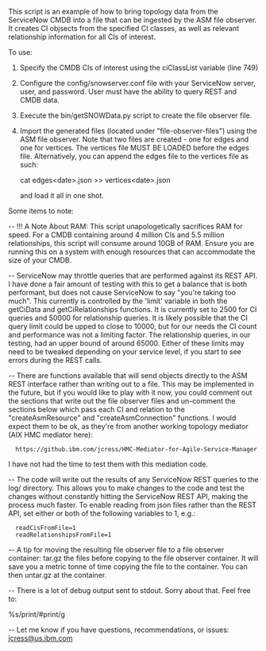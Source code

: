 This script is an example of how to bring topology data from the ServiceNow CMDB into a
file that can be ingested by the ASM file observer. It creates CI objsects from the
specified CI classes, as well as relevant relationship information for all CIs of 
interest.

To use:

1. Specify the CMDB CIs of interest using the ciClassList variable (line 749)
2. Configure the config/snowserver.conf file with your ServiceNow server, user, and 
   password. User must have the ability to query REST and CMDB data.
3. Execute the bin/getSNOWData.py script to create the file observer file.
4. Import the generated files (located under "file-observer-files") using the ASM file
   observer. Note that two files are created - one for edges and one for vertices. The
   vertices file MUST BE LOADED before the edges file. Alternatively, you can append
   the edges file to the vertices file as such:

      cat edges\<date\>.json >> vertices\<date\>.json

   and load it all in one shot.

Some items to note:

-- !!! A Note About RAM: This script unapologetically sacrifices RAM for speed. For a 
   CMDB containing around 4 million CIs and 5.5 million relationships, this script
   will consume around 10GB of RAM. Ensure you are running this on a system with 
   enough resources that can accommodate the size of your CMDB.

-- ServiceNow may throttle queries that are performed against its REST API. I have
   done a fair amount of testing with this to get a balance that is both performant,
   but does not cause ServiceNow to say "you're taking too much". This currently is
   controlled by the 'limit' variable in both the getCiData and getCiRelationships
   functions. It is currently set to 2500 for CI queries and 50000 for relationship
   queries. It is likely possible that the CI query limit could be upped to close to
   10000, but for our needs the CI count and performance was not a limiting factor.
   The relationship queries, in our testing, had an upper bound of around 65000.
   Either of these limits may need to be tweaked depending on your service level, if
   you start to see errors during the REST calls.

-- There are functions available that will send objects directly to the ASM REST
   interface rather than writing out to a file. This may be implemented in the future,
   but if you would like to play with it now, you could comment out the sections that
   write out the file observer files and un-comment the sections below which pass 
   each CI and relation to the "createAsmResource" and "createAsmConnection" functions.
   I would expect them to be ok, as they're from another working topology mediator
   (AIX HMC mediator here): 

      https://github.ibm.com/jcress/HMC-Mediator-for-Agile-Service-Manager

   I have not had the time to test them with this mediation code.

-- The code will write out the results of any ServiceNow REST queries to the log/ 
   directory. This allows you to make changes to the code and test the changes without
   constantly hitting the ServiceNow REST API, making the process much faster. To
   enable reading from json files rather than the REST API, set either or both of the
   following variables to 1, e.g.: 
   
      readCisFromFile=1
      readRelationshipsFromFile=1

-- A tip for moving the resulting file observer file to a file observer container:
   tar.gz the files before copying to the file observer container. It will save you
   a metric tonne of time copying the file to the container. You can then untar.gz
   at the container.

-- There is a lot of debug output sent to stdout. Sorry about that. Feel free to:

   %s/print/#print/g

-- Let me know if you have questions, recommendations, or issues: jcress@us.ibm.com


      


